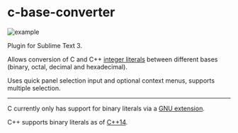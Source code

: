 # c-base-converter

![example](https://user-images.githubusercontent.com/13100166/45773257-c0e61380-bc41-11e8-943f-25876251ea02.gif)

Plugin for Sublime Text 3.

Allows conversion of C and C++ [integer literals](https://en.cppreference.com/w/cpp/language/integer_literal) between different bases (binary, octal, decimal and hexadecimal).

Uses quick panel selection input and optional context menus, supports multiple selection.

---

C currently only has support for binary literals via a [GNU extension](https://gcc.gnu.org/onlinedocs/gcc/Binary-constants.html).

C++ supports binary literals as of [C++14](http://www.open-std.org/jtc1/sc22/wg21/docs/papers/2012/n3472.pdf).
